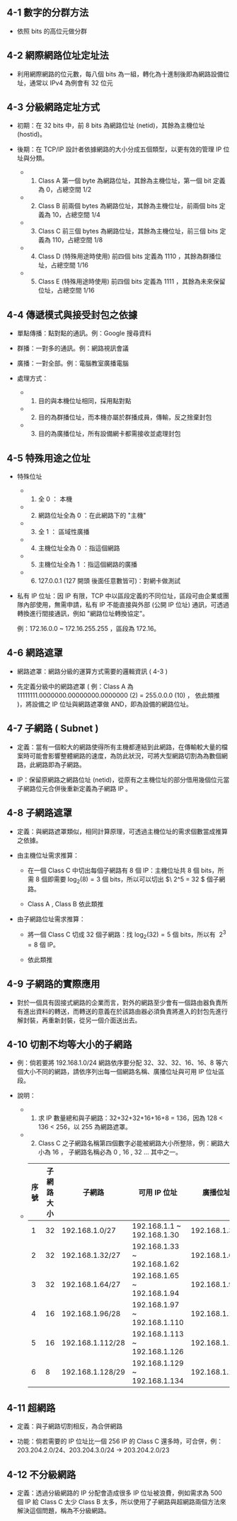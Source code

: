 ## 4-1 數字的分群方法

- 依照 bits 的高位元做分群

## 4-2 網際網路位址定址法

- 利用網際網路的位元數，每八個 bits 為一組，轉化為十進制後即為網路設備位址，通常以 IPv4 為例會有 32 位元

## 4-3 分級網路定址方式

- 初期：在 32 bits 中，前 8 bits 為網路位址 (netid)，其餘為主機位址 (hostid)。

- 後期：在 TCP/IP 設計者依據網路的大小分成五個類型，以更有效的管理 IP 位址與分類。

    - 1. Class A 第一個 byte 為網路位址，其餘為主機位址，第一個 bit 定義為 0，占總空間 1/2
    - 2. Class B 前兩個 bytes 為網路位址，其餘為主機位址，前兩個 bits 定義為 10，占總空間 1/4
    - 3. Class C 前三個 bytes 為網路位址，其餘為主機位址，前三個 bits 定義為 110，占總空間 1/8
    - 4. Class D (特殊用途時使用) 前四個 bits 定義為 1110 ，其餘為群播位址，占總空間 1/16 
    - 5. Class E (特殊用途時使用) 前四個 bits 定義為 1111 ，其餘為未來保留位址，占總空間 1/16

## 4-4 傳遞模式與接受封包之依據

- 單點傳播：點對點的通訊。例：Google 搜尋資料
- 群播：一對多的通訊。例：網路視訊會議
- 廣播：一對全部。例：電腦教室廣播電腦

- 處理方式：
    - 1. 目的與本機位址相同，採用點對點
    - 2. 目的為群播位址，而本機亦屬於群播成員，傳輸，反之捨棄封包
    - 3. 目的為廣播位址，所有設備網卡都需接收並處理封包
    
## 4-5 特殊用途之位址

- 特殊位址
    - 1. 全 0 ： 本機
    - 2. 網路位址全為 0 ：在此網路下的 "主機"
    - 3. 全 1 ： 區域性廣播
    - 4. 主機位址全為 0 ：指這個網路
    - 5. 主機位址全為 1 ：指這個網路的廣播
    - 6. 127.0.0.1 (127 開頭 後面任意數皆可)：對網卡做測試

- 私有 IP 位址：因 IP 有限，TCP 中以區段定義的不同位址，區段可由企業或團隊內部使用，無需申請，私有 IP 不能直接與外部 (公開 IP 位址) 通訊，可透過轉換進行間接通訊，例如 "網路位址轉換協定"。

    例：172.16.0.0 ~ 172.16.255.255
，區段為 172.16。

## 4-6 網路遮罩

- 網路遮罩：網路分級的運算方式需要的邏輯資訊 ( 4-3 )

- 先定義分級中的網路遮罩 ( 例：Class A 為 11111111.0000000.00000000.0000000 (2) = 255.0.0.0 (10) ， 依此類推 )，將設備之 IP 位址與網路遮罩做 AND，即為設備的網路位址。

## 4-7 子網路 ( Subnet )

- 定義：當有一個較大的網路使得所有主機都連結到此網路，在傳輸較大量的檔案時可能會影響整體網路的速度，為防此狀況，可將大型網路切割為為數個網路，此網路即為子網路。

- IP：保留原網路之網路位址 (netid)，從原有之主機位址的部分借用幾個位元當子網路位元合併後重新定義為子網路 IP 。

## 4-8 子網路遮罩

- 定義：與網路遮罩類似，相同計算原理，可透過主機位址的需求個數當成推算之依據。

- 由主機位址需求推算：
    - 在一個 Class C 中切出每個子網路有 8 個 IP：主機位址共 8 個 bits，所需 8 個即需要 $\log_2(8) = 3$ 個 bits，所以可以切出 $\ 2^5 = 32 $ 個子網路。

    - Class A , Class B 依此類推

- 由子網路位址需求推算：
    
    - 將一個 Class C 切成 32 個子網路：找 $\log_2(32) = 5$ 個 bits，所以有 $\ 2^3 = 8$ 個 IP。

    - 依此類推

## 4-9 子網路的實際應用

- 對於一個具有固接式網路的企業而言，對外的網路至少會有一個路由器負責所有進出資料的轉送，而轉送的意義在於該路由器必須負責將進入的封包先進行解封裝，再重新封裝，從另一個介面送出去。

## 4-10 切割不均等大小的子網路

- 例：倘若要將 192.168.1.0/24 網路依序要分配 32、32、32、16、16、8 等六個大小不同的網路，請依序列出每一個網路名稱、廣播位址與可用 IP 位址區段。

- 說明：
    - 1. 求 IP 數量總和與子網路：32+32+32+16+16+8 = 136，因為 128 < 136 < 256，以 255 為網路遮罩。
    - 2. Class C 之子網路名稱第四個數字必能被網路大小所整除，例：網路大小為 16 ， 子網路名稱必為 0 , 16 , 32 ... 其中之一。
    -    | 序號 | 子網路大小 | 子網路 | 可用 IP 位址 | 廣播位址 |
         | - | -- | -------------- | -------------------------- | ------------ |
         | 1 | 32 | 192.168.1.0/27 | 192.168.1.1 ~ 192.168.1.30 | 192.168.1.31 |
         | 2 | 32 | 192.168.1.32/27 | 192.168.1.33 ~ 192.168.1.62 | 192.168.1.63 |
         | 3 | 32 | 192.168.1.64/27 | 192.168.1.65 ~ 192.168.1.94 | 192.168.1.95 |
         | 4 | 16 | 192.168.1.96/28 | 192.168.1.97 ~ 192.168.1.110 | 192.168.1.111 |
         | 5 | 16 | 192.168.1.112/28 | 192.168.1.113 ~ 192.168.1.126 | 192.168.1.127 |
         | 6 | 8 | 192.168.1.128/29 | 192.168.1.129 ~ 192.168.1.134 | 192.168.1.135 |

## 4-11 超網路

- 定義：與子網路切割相反，為合併網路

- 功能：倘若需要的 IP 位址比一個 256 IP 的 Class C 還多時，可合併，例：203.204.2.0/24、203.204.3.0/24 -> 203.204.2.0/23 

## 4-12 不分級網路

- 定義：透過分級網路的 IP 分配會造成很多 IP 位址被浪費，例如需求為 500 個 IP 給 Class C 太少 Class B 太多，所以使用了子網路與超網路兩個方法來解決這個問題，稱為不分級網路。
